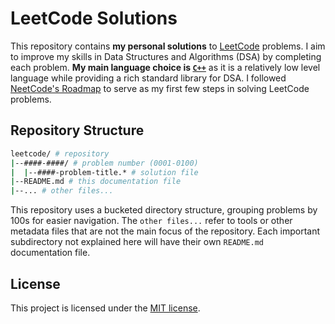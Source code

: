 # LeetCode Solutions

This repository contains **my personal solutions** to [LeetCode](https://leetcode.com/) problems. I aim to improve my skills in Data Structures and Algorithms (DSA) by completing each problem. **My main language choice is [`C++`](https://cplusplus.com/)** as it is a relatively low level language while providing a rich standard library for DSA. I followed [NeetCode's Roadmap](https://neetcode.io/roadmap) to serve as my first few steps in solving LeetCode problems.

## Repository Structure

```bash
leetcode/ # repository
|--####-####/ # problem number (0001-0100)
|  |--####-problem-title.* # solution file
|--README.md # this documentation file
|--... # other files...
```

This repository uses a bucketed directory structure, grouping problems by 100s for easier navigation. The `other files...` refer to tools or other metadata files that are not the main focus of the repository. Each important subdirectory not explained here will have their own `README.md` documentation file.

## License

This project is licensed under the [MIT license](./LICENSE).
